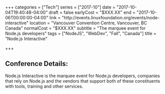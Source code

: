 +++
categories = ["Tech"]
series = ["2017-10"]
date = "2017-10-04T19:40:48-04:00"
draft = false
earlyCost = "$XXX.XX"
end = "2017-10-06T00:00:00-04:00"
link = "http://events.linuxfoundation.org/events/node-interactive"
location = "Vancouver Convention Centre, Vancouver, BC Canada"
normalCost = "$XXX.XX"
subtitle = "The marquee event for Node.js developers"
tags = ["NodeJS", "WebDev", "Fall", "Canada"]
title = "Node.js Interactive"

+++


## Conference Details: 

Node.js Interactive is the marquee event for Node.js developers, companies that rely on Node.js and the vendors that support both of these constituents with tools, training and other services.